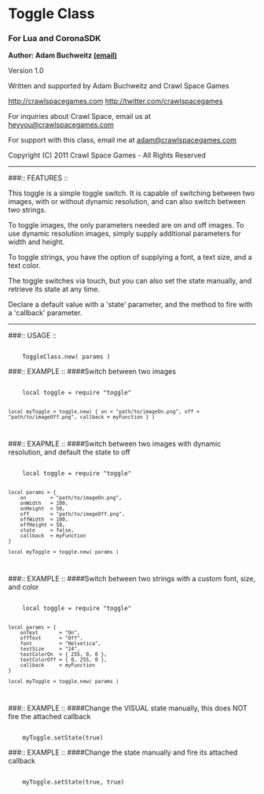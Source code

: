 # Toggle Class
### For Lua and CoronaSDK

__Author: Adam Buchweitz [(email)](mailto:adam@adambuchweitz.com "Email me")__

Version 1.0

Written and supported by Adam Buchweitz and Crawl Space Games

http://crawlspacegames.com
http://twitter.com/crawlspacegames


For inquiries about Crawl Space, email us at
heyyou@crawlspacegames.com

For support with this class, email me at
adam@crawlspacegames.com


Copyright (C) 2011 Crawl Space Games - All Rights Reserved


---


###:: FEATURES ::

This toggle is a simple toggle switch. It is capable of switching
between two images, with or without dynamic resolution, and can also
switch between two strings.

To toggle images, the only parameters needed are on and off images.
To use dynamic resolution images, simply supply additional parameters
for width and height.

To toggle strings, you have the option of supplying a font, a text
size, and a text color.

The toggle switches via touch, but you can also set the state manually,
and retrieve its state at any time.

Declare a default value with a 'state' parameter, and the method to
fire with a 'callback' parameter.


---


###:: USAGE ::

<code>
    ToggleClass.new( params )
</code>


###:: EXAMPLE ::
####Switch between two images

<code>
    local toggle = require "toggle"

    local myToggle = toggle.new( { on = "path/to/imageOn.png", off = "path/to/imageOff.png", callback = myFunction } )
</code>


###:: EXAPMLE ::
####Switch between two images with dynamic resolution, and default the state to off

<code>
    local toggle = require "toggle"

    local params = {
        on        = "path/to/imageOn.png",
        onWidth   = 100,
        onHeight  = 50,
        off       = "path/to/imageOff.png",
        offWidth  = 100,
        offHeight = 50,
        state     = false,
        callback  = myFunction
    }

    local myToggle = toggle.new( params )
</code>

###:: EXAMPLE ::
####Switch between two strings with a custom font, size, and color

<code>
    local toggle = require "toggle"

    local params = {
        onText       = "On",
        offText      = "Off",
        font         = "Helvetica",
        textSize     = "24",
        textColorOn  = { 255, 0, 0 },
        textColorOff = { 0, 255, 0 },
        callback     = myFunction
    }

    local myToggle = toggle.new( params )
</code>

###:: EXAMPLE ::
####Change the VISUAL state manually, this does NOT fire the attached callback

<code>
	myToggle.setState(true)
</code>

###:: EXAMPLE ::
####Change the state manually and fire its attached callback

<code>
	myToggle.setState(true, true)
</code>

